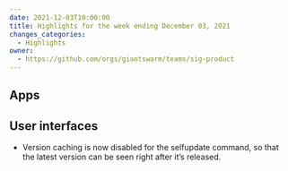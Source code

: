 ```yaml
---
date: 2021-12-03T10:00:00
title: Highlights for the week ending December 03, 2021
changes_categories:
  - Highlights
owner:
  - https://github.com/orgs/giantswarm/teams/sig-product
---
```


## Apps


## User interfaces
 - Version caching is now disabled for the selfupdate command, so that the latest version can be seen right after it’s released.


